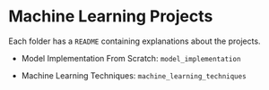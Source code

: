 # Machine Learning Projects

Each folder has a `README` containing explanations about the projects.

- Model Implementation From Scratch: `model_implementation`

- Machine Learning Techniques: `machine_learning_techniques`
